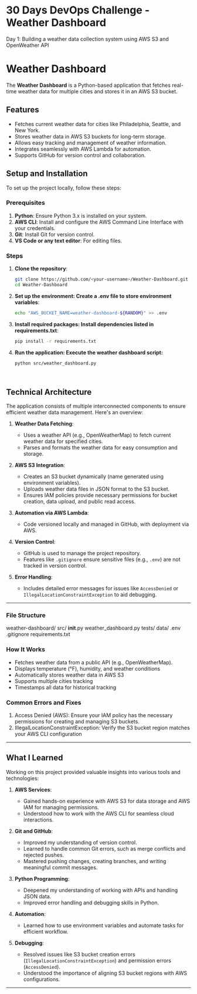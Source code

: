 # 30 Days DevOps Challenge - Weather Dashboard

Day 1: Building a weather data collection system using AWS S3 and OpenWeather API

# Weather Dashboard

The **Weather Dashboard** is a Python-based application that fetches real-time weather data for multiple cities and stores it in an AWS S3 bucket.

## Features
- Fetches current weather data for cities like Philadelphia, Seattle, and New York.
- Stores weather data in AWS S3 buckets for long-term storage.
- Allows easy tracking and management of weather information.
- Integrates seamlessly with AWS Lambda for automation.
- Supports GitHub for version control and collaboration.

## Setup and Installation
To set up the project locally, follow these steps:

### Prerequisites
1. **Python**: Ensure Python 3.x is installed on your system.
2. **AWS CLI**: Install and configure the AWS Command Line Interface with your credentials.
3. **Git**: Install Git for version control.
4. **VS Code or any text editor**: For editing files.

### Steps
1. **Clone the repository**:
   ```bash
   git clone https://github.com/<your-username>/Weather-Dashboard.git
   cd Weather-Dashboard

2. **Set up the environment: Create a .env file to store environment variables**:
    ```bash
    echo "AWS_BUCKET_NAME=weather-dashboard-${RANDOM}" >> .env

3. **Install required packages: Install dependencies listed in requirements.txt**:
   ```bash
   pip install -r requirements.txt

4. **Run the application: Execute the weather dashboard script:**
   ```bash
   python src/weather_dashboard.py

 
## Technical Architecture

The application consists of multiple interconnected components to ensure efficient weather data management. Here's an overview:

1. **Weather Data Fetching**:
   - Uses a weather API (e.g., OpenWeatherMap) to fetch current weather data for specified cities.
   - Parses and formats the weather data for easy consumption and storage.

2. **AWS S3 Integration**:
   - Creates an S3 bucket dynamically (name generated using environment variables).
   - Uploads weather data files in JSON format to the S3 bucket.
   - Ensures IAM policies provide necessary permissions for bucket creation, data upload, and public read access.

3. **Automation via AWS Lambda**:
   - Code versioned locally and managed in GitHub, with deployment via AWS.

4. **Version Control**:
   - GitHub is used to manage the project repository.
   - Features like `.gitignore` ensure sensitive files (e.g., `.env`) are not tracked in version control.

5. **Error Handling**:
   - Includes detailed error messages for issues like `AccessDenied` or `IllegalLocationConstraintException` to aid debugging.

---

### File Structure
weather-dashboard/
  src/
    __init__.py
    weather_dashboard.py
  tests/
  data/
  .env
  .gitignore
  requirements.txt

### How It Works
- Fetches weather data from a public API (e.g., OpenWeatherMap).
- Displays temperature (°F), humidity, and weather conditions
- Automatically stores weather data in AWS S3
- Supports multiple cities tracking
- Timestamps all data for historical tracking

### Common Errors and Fixes
1. Access Denied (AWS): Ensure your IAM policy has the necessary permissions for creating and managing S3 buckets.
2. IllegalLocationConstraintException: Verify the S3 bucket region matches your AWS CLI configuration

 ---

## What I Learned

Working on this project provided valuable insights into various tools and technologies:
1. **AWS Services**:
   - Gained hands-on experience with AWS S3 for data storage and AWS IAM for managing permissions.
   - Understood how to work with the AWS CLI for seamless cloud interactions.

2. **Git and GitHub**:
   - Improved my understanding of version control.
   - Learned to handle common Git errors, such as merge conflicts and rejected pushes.
   - Mastered pushing changes, creating branches, and writing meaningful commit messages.

3. **Python Programming**:
   - Deepened my understanding of working with APIs and handling JSON data.
   - Improved error handling and debugging skills in Python.

4. **Automation**:
   - Learned how to use environment variables and automate tasks for efficient workflow.
     
5. **Debugging**:
   - Resolved issues like S3 bucket creation errors (`IllegalLocationConstraintException`) and permission errors (`AccessDenied`).
   - Understood the importance of aligning S3 bucket regions with AWS configurations.

---  


  

